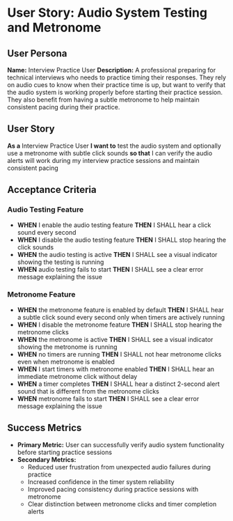 # User Story: Audio System Testing and Metronome

## User Persona

**Name:** Interview Practice User
**Description:** A professional preparing for technical interviews who needs to practice timing their responses. They rely on audio cues to know when their practice time is up, but want to verify that the audio system is working properly before starting their practice session. They also benefit from having a subtle metronome to help maintain consistent pacing during their practice.

## User Story

**As a** Interview Practice User
**I want to** test the audio system and optionally use a metronome with subtle click sounds
**so that** I can verify the audio alerts will work during my interview practice sessions and maintain consistent pacing

## Acceptance Criteria

### Audio Testing Feature

- **WHEN** I enable the audio testing feature **THEN** I SHALL hear a click sound every second
- **WHEN** I disable the audio testing feature **THEN** I SHALL stop hearing the click sounds
- **WHEN** the audio testing is active **THEN** I SHALL see a visual indicator showing the testing is running
- **WHEN** audio testing fails to start **THEN** I SHALL see a clear error message explaining the issue

### Metronome Feature

- **WHEN** the metronome feature is enabled by default **THEN** I SHALL hear a subtle click sound every second only when timers are actively running
- **WHEN** I disable the metronome feature **THEN** I SHALL stop hearing the metronome clicks
- **WHEN** the metronome is active **THEN** I SHALL see a visual indicator showing the metronome is running
- **WHEN** no timers are running **THEN** I SHALL not hear metronome clicks even when metronome is enabled
- **WHEN** I start timers with metronome enabled **THEN** I SHALL hear an immediate metronome click without delay
- **WHEN** a timer completes **THEN** I SHALL hear a distinct 2-second alert sound that is different from the metronome clicks
- **WHEN** metronome fails to start **THEN** I SHALL see a clear error message explaining the issue

## Success Metrics

- **Primary Metric:** User can successfully verify audio system functionality before starting practice sessions
- **Secondary Metrics:**
  - Reduced user frustration from unexpected audio failures during practice
  - Increased confidence in the timer system reliability
  - Improved pacing consistency during practice sessions with metronome
  - Clear distinction between metronome clicks and timer completion alerts

